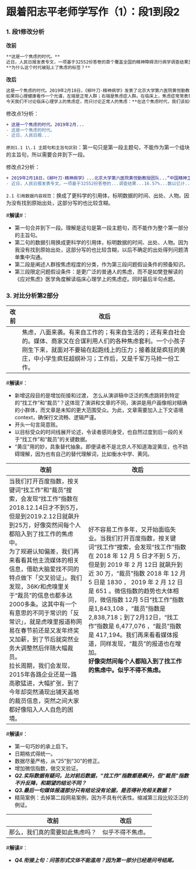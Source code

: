 # 跟着阳志平老师学写作（1）：段1到段2

### 1\. 段1修改分析



**改前**

```markdown
**这是一个焦虑的时代。**
近日，人民日报发表专文，一项基于32552份答卷的首个覆盖全国的精神障碍流行病学调查结果显示，中国成人精神障碍终身患病率为16.57%，同时有数以亿计中国人患上了焦虑症。
**为什么这个时代被贴上了焦虑的标签？**

```


**改后**

```markdown
这是一个焦虑的时代。2019年2月18日，《柳叶刀·精神病学》发表了北京大学第六医院黄悦勤教授团队的大型科研项目“中国精神卫生调查”的第一批研究成果。该研究是中国首次大规模精神障碍流行病学调查，调研了全国31个省32552人，发现在所有精神障碍中，**焦虑症患病率最高**，终生患病率达到 7.6% 的人口比例。
如果将心理健康看作一个光谱，左端是正常人群；右端是焦虑症人群。在临床上，焦虑症常常表现为焦虑、紧张、不安等情绪高频发作，伴有头晕、心悸、呼吸困难等生理表现。多数人达不到临床上被确诊为焦虑症的地步，但的确在生活中或多或少感知到焦虑。
今天我们不讨论临床心理学上的焦虑症，而只讨论正常人的焦虑：**在这个焦虑时代，我们该如何反焦虑呢？**

```



修改点1分析：

```diff
+ 这是一个焦虑的时代。2019年2月...
- 这是一个焦虑的时代。
- 近日，人民日报...
```

`原则1.1 1\.1 主题句和主旨句区别`：第一句只是第一段主题句，不能作为第一个组块的主旨句，所以需要合并到下一段。



修改点2分析：

```diff
+ 2019年2月18日，《柳叶刀·精神病学》...北京大学第六医院黄悦勤教授团队...“中国精神卫生调查”...首次大规模精神障碍流行病学调查...全国31个省32552人...7.6% 的人口比例。
- 近日，人民日报发表专文，一项基于32552份答卷的...调查结果...16.57%...数以亿计...
```

`2.1 引用数据内容规范`：换成了更科学的引用体，标明数据的时间、出处、人物。因为没有找到原始出处，这部分写的也比较含糊。



\#**解读**#：

- 第一句合并到下一段。理解是这句是第一段主题句，而不能作为整个第一部分的主旨句。
- 第二句的数据引用换成更科学的引用体，标明数据的时间、出处、人物。因为我没有找到原始出处，这部分写的也比较含糊，以后不确定的出处得列问题清单集中沟通。
- 第二段是阐述人群按焦虑程度的分类，作为第三段问题假设条件的预备知识。
- 第三段限定问题假设条件：是更广泛的普通人的焦虑，而不是如樊登解读的《应对焦虑》医学角度解读临床心理学上的焦虑症。同时最后半句点题。



### 3\. 对比分析第2部分



| 改前 | 改后                                                         |
| ---- | ------------------------------------------------------------ |
|      | 焦虑，八面来袭。有来自工作的；有来自生活的；还有来自社会的。媒体、商家又在合谋利用人们的各种焦虑套利。一个小孩子刚生下来，就面对不要输在起跑线上的压力；接着就是疯狂的黄庄，中小学生疯狂超纲补习；工作后，又是千军万马抢一份工作。 |

\#**解读**#：

- 新增这段目的是增加衔接和过渡， 怎么从演讲稿中泛泛的焦虑跳转到特定的“找工作”和“裁员”？这体现了演讲和文章的不同，演讲是用户画像相对精确的小群体，而文章是未知的更大范围受众。为此，文章需要加入上下文语境context，确保行文流畅、逻辑严谨。
- 开头一句言简意赅。
- 以目标受众的时间线展开论述，令读者感同身受，也自然过度到后一段的关于“找工作”和“裁员”的关键数据。
- “黄庄”用的妙，具象替代抽象。即便读者不是北京人不知道海淀黄庄，也不妨碍理解，因为也有自己的替代理解词，比如衡水中学、黄冈。



| 改前                                                         | 改后                                                         |
| ------------------------------------------------------------ | ------------------------------------------------------------ |
| 当我们打开百度指数，按关键词“找工作”和“裁员”搜索，会发现“找工作”指数在2018.12.14日才不到5万，但是到2019.2.12日就飙升到25万，好像突然间每个人都陷入到了找工作的焦虑中。<br/>为了规避认知偏差，我们再来看看其他主流媒体的相关信息，借助大脑爱找不同的特点做下「交叉验证」。我们发现，36Kr和虎嗅里关于“裁员”的信息也都多达2000多条。这其中有一个有意思的不同于常识的「反常识」，就是虎嗅里报道称网易在春节前还是又发年终奖又加薪，到了节后就突然业务大调整然后伴随大幅裁员。<br/>拉长周期，我们会发现，2015年各路企业还是一路高歌猛进，大幅扩张，到了今年却突然涌现出铺天盖地的裁员信息，突然之间大家都好像陷入人人自危的困境。 | 好不容易工作多年，又开始面临失业。当我们打开百度指数，按关键词“找工作”搜索，会发现“找工作”指数在 2018 年 12 月 5 日才不到 5 万，但是到 2019 年 2 月 12日 就飙升到近 30 万，“裁员”指数 2018 年 12 月 5 日是 1830 ， 2019 年 2 月 12 日是 651 。微信指数的趋势也大体相同，微信指数 12月 5日“找工作”指数是1,843,108 ，“裁员”指数是 2,838,718；到了2月12日，“找工作”指数是 6,477,076 ，“裁员”指数是 417,194。我们再来看看媒体报道，同样发现，“裁员”的报道也在增加。<br/>**好像突然间每个人都陷入到了找工作的焦虑中。似乎不得不焦虑。** |

\#**解读**#：

- 第一句巧妙的承上启下。
- 日期格式得统一。
- 数据尽量严格，从“25”到“30”的修正。
- 增加微信指数，做交叉验证。
- ***Q2.实际数据有疑问，比对前后数据，“找工作”指数都是飙升，但“裁员”指数不升反降，和期望的结论不同？***
- ***Q3.最后一句媒体报道部分只有结论没有论据，是否得补充相关数据？***
- 精简案例：去掉第二段网易案例，因为不具有代表性。缩减第三段比较泛泛的例证。



| 改前                           | 改后             |
| ------------------------------ | ---------------- |
| 那么，我们真的需要如此焦虑吗？ | 似乎不得不焦虑。 |

\#**解读**#：

- ***Q4.衔接上句：问答形式文体不能滥用？因为第一部分已经是问号结尾。***


